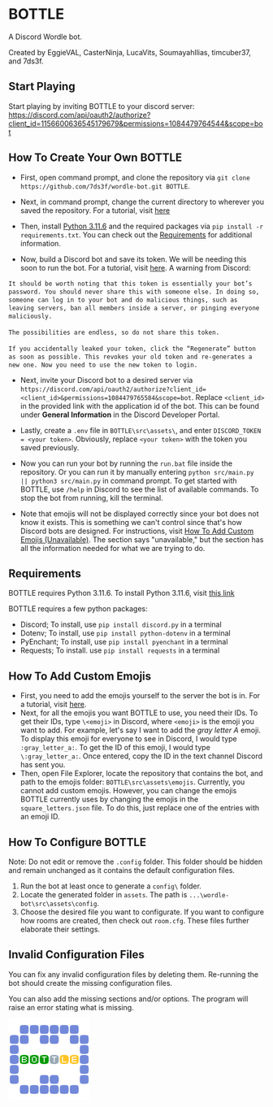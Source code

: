 # BOTTLE

A Discord Wordle bot.

Created by EggieVAL, CasterNinja, LucaVits, SoumayahIlias, timcuber37, and 7ds3f.

## Start Playing
Start playing by inviting BOTTLE to your discord server: https://discord.com/api/oauth2/authorize?client_id=1156600636545179679&permissions=1084479764544&scope=bot



## How To Create Your Own BOTTLE
- First, open command prompt, and clone the repository via `git clone https://github.com/7ds3f/wordle-bot.git BOTTLE`.

- Next, in command prompt, change the current directory to wherever you saved the repository. For a tutorial, visit [here](https://www.howtogeek.com/659411/how-to-change-directories-in-command-prompt-on-windows-10/)

- Then, install [Python 3.11.6](https://www.python.org/downloads/release/python-3116/) and the required packages via `pip install -r requirements.txt`. You can check out the [Requirements](#requirements) for additional information.

- Now, build a Discord bot and save its token. We will be needing this soon to run the bot. For a tutorial, visit [here](https://discordgsm.com/guide/how-to-get-a-discord-bot-token). A warning from Discord:

```
It should be worth noting that this token is essentially your bot’s password. You should never share this with someone else. In doing so, someone can log in to your bot and do malicious things, such as leaving servers, ban all members inside a server, or pinging everyone maliciously.

The possibilities are endless, so do not share this token.

If you accidentally leaked your token, click the “Regenerate” button as soon as possible. This revokes your old token and re-generates a new one. Now you need to use the new token to login.
```

- Next, invite your Discord bot to a desired server via `https://discord.com/api/oauth2/authorize?client_id=<client_id>&permissions=1084479765584&scope=bot`. Replace `<client_id>` in the provided link with the application id of the bot. This can be found under **General Information** in the Discord Developer Portal.

- Lastly, create a `.env` file in `BOTTLE\src\assets\`, and enter `DISCORD_TOKEN = <your token>`. Obviously, replace `<your token>` with the token you saved previously.

- Now you can run your bot by running the `run.bat` file inside the repository. Or you can run it by manually entering `python src/main.py || python3 src/main.py` in command prompt. To get started with BOTTLE, use `/help` in Discord to see the list of available commands. To stop the bot from running, kill the terminal.

- Note that emojis will not be displayed correctly since your bot does not know it exists. This is something we can't control since that's how Discord bots are designed. For instructions, visit [How To Add Custom Emojis (Unavailable)](#how-to-add-custom-emojis-(unavailable)). The section says "unavailable," but the section has all the information needed for what we are trying to do.



## Requirements
BOTTLE requires Python 3.11.6. To install Python 3.11.6, visit [this link](https://www.python.org/downloads/release/python-3116/)

BOTTLE requires a few python packages:
- Discord; To install, use `pip install discord.py` in a terminal
- Dotenv; To install, use `pip install python-dotenv` in a terminal
- PyEnchant; To install, use `pip install pyenchant` in a terminal
- Requests; To install. use `pip install requests` in a terminal



## How To Add Custom Emojis
- First, you need to add the emojis yourself to the server the bot is in. For a tutorial, visit [here](https://support.discord.com/hc/en-us/articles/360036479811-Custom-Emojis#:~:text=To%20upload%20custom%20emojis%2C%20choose,to%20upload%20a%20custom%20emoji.).
- Next, for all the emojis you want BOTTLE to use, you need their IDs. To get their IDs, type `\<emoji>` in Discord, where `<emoji>` is the emoji you want to add. For example, let's say I want to add the *gray letter A* emoji. To display this emoji for everyone to see in Discord, I would type `:gray_letter_a:`. To get the ID of this emoji, I would type `\:gray_letter_a:`. Once entered, copy the ID in the text channel Discord has sent you.
- Then, open File Explorer, locate the repository that contains the bot, and path to the emojis folder: `BOTTLE\src\assets\emojis`. Currently, you cannot add custom emojis. However, you can change the emojis BOTTLE currently uses by changing the emojis in the `square_letters.json` file. To do this, just replace one of the entries with an emoji ID.



## How To Configure BOTTLE
Note: Do not edit or remove the `.config` folder. This folder should be hidden and remain unchanged as it contains the default configuration files.

1. Run the bot at least once to generate a `config\` folder.
2. Locate the generated folder in `assets`. The path is `...\wordle-bot\src\assets\config`.
3. Choose the desired file you want to configurate. If you want to configure how rooms are created, then check out `room.cfg`. These files further elaborate their settings.



## Invalid Configuration Files
You can fix any invalid configuration files by deleting them. Re-running the bot should create the missing configuration files.

You can also add the missing sections and/or options. The program will raise an error stating what is missing.

<img src="./src/assets/bottle.png" alt="Bottle Logo" width="160"/>
